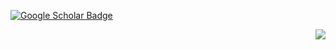 [![Google Scholar Badge](https://img.shields.io/badge/Google-Scholar-blue)](https://scholar.google.com/citations?user=VJz-xKsAAAAJ&hl=en)

<img align="right" src="https://github-readme-stats.vercel.app/api?username=junyi9&show_icons=true&icon_color=805AD5&text_color=718096&bg_color=ffffff&hide_title=true" />
